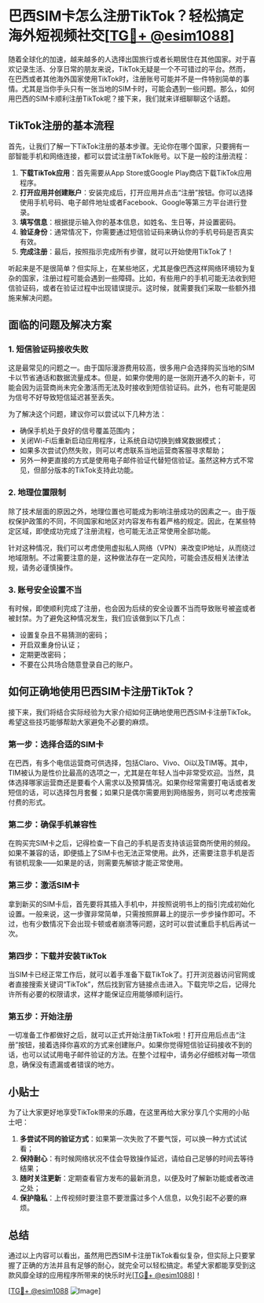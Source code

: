 # 巴西SIM卡怎么注册TikTok？轻松搞定海外短视频社交[[TG💪+ @esim1088](https://t.me/s/esim1088)]

随着全球化的加速，越来越多的人选择出国旅行或者长期居住在其他国家。对于喜欢记录生活、分享日常的朋友来说，TikTok无疑是一个不可错过的平台。然而，在巴西或者其他海外国家使用TikTok时，注册账号可能并不是一件特别简单的事情。尤其是当你手头只有一张当地的SIM卡时，可能会遇到一些问题。那么，如何用巴西的SIM卡顺利注册TikTok呢？接下来，我们就来详细聊聊这个话题。

## TikTok注册的基本流程

首先，让我们了解一下TikTok注册的基本步骤。无论你在哪个国家，只要拥有一部智能手机和网络连接，都可以尝试注册TikTok账号。以下是一般的注册流程：

1. **下载TikTok应用**：首先需要从App Store或Google Play商店下载TikTok应用程序。
2. **打开应用并创建账户**：安装完成后，打开应用并点击“注册”按钮。你可以选择使用手机号码、电子邮件地址或者Facebook、Google等第三方平台进行登录。
3. **填写信息**：根据提示输入你的基本信息，如姓名、生日等，并设置密码。
4. **验证身份**：通常情况下，你需要通过短信验证码来确认你的手机号码是否真实有效。
5. **完成注册**：最后，按照指示完成所有步骤，就可以开始使用TikTok了！

听起来是不是很简单？但实际上，在某些地区，尤其是像巴西这样网络环境较为复杂的国家，注册过程可能会遇到一些障碍。比如，有些用户的手机可能无法收到短信验证码，或者在验证过程中出现错误提示。这时候，就需要我们采取一些额外措施来解决问题。

## 面临的问题及解决方案

### 1. 短信验证码接收失败

这是最常见的问题之一。由于国际漫游费用较高，很多用户会选择购买当地的SIM卡以节省通话和数据流量成本。但是，如果你使用的是一张刚开通不久的新卡，可能会因为运营商尚未完全激活而无法及时接收到短信验证码。此外，也有可能是因为信号不好导致短信延迟甚至丢失。

为了解决这个问题，建议你可以尝试以下几种方法：
- 确保手机处于良好的信号覆盖范围内；
- 关闭Wi-Fi后重新启动应用程序，让系统自动切换到蜂窝数据模式；
- 如果多次尝试仍然失败，则可以考虑联系当地运营商客服寻求帮助；
- 另外一种更直接的方式是使用电子邮件验证代替短信验证。虽然这种方式不常见，但部分版本的TikTok支持此功能。

### 2. 地理位置限制

除了技术层面的原因之外，地理位置也可能成为影响注册成功的因素之一。由于版权保护政策的不同，不同国家和地区对内容发布有着严格的规定。因此，在某些特定区域，即使成功完成了注册流程，也可能无法正常使用全部功能。

针对这种情况，我们可以考虑使用虚拟私人网络（VPN）来改变IP地址，从而绕过地域限制。不过需要注意的是，这种做法存在一定风险，可能会违反相关法律法规，请务必谨慎操作。

### 3. 账号安全设置不当

有时候，即使顺利完成了注册，也会因为后续的安全设置不当而导致账号被盗或者被封禁。为了避免这种情况发生，我们应该做到以下几点：
- 设置复杂且不易猜测的密码；
- 开启双重身份认证；
- 定期更改密码；
- 不要在公共场合随意登录自己的账户。

## 如何正确地使用巴西SIM卡注册TikTok？

接下来，我们将结合实际经验为大家介绍如何正确地使用巴西SIM卡注册TikTok。希望这些技巧能够帮助大家避免不必要的麻烦。

### 第一步：选择合适的SIM卡

在巴西，有多个电信运营商可供选择，包括Claro、Vivo、Oi以及TIM等。其中，TIM被认为是性价比最高的选项之一，尤其是在年轻人当中非常受欢迎。当然，具体选择哪家运营商还是要看个人需求以及预算情况。如果你经常需要打电话或者发短信的话，可以选择包月套餐；如果只是偶尔需要用到网络服务，则可以考虑按需付费的形式。

### 第二步：确保手机兼容性

在购买完SIM卡之后，记得检查一下自己的手机是否支持该运营商所使用的频段。如果不兼容的话，即便插上了SIM卡也无法正常使用。此外，还需要注意手机是否有锁机现象——如果是的话，则需要先解锁才能正常使用。

### 第三步：激活SIM卡

拿到新买的SIM卡后，首先要将其插入手机中，并按照说明书上的指引完成初始化设置。一般来说，这一步骤非常简单，只需按照屏幕上的提示一步步操作即可。不过，也有少数情况下会出现卡顿或者崩溃等问题，这时可以尝试重启手机后再试一次。

### 第四步：下载并安装TikTok

当SIM卡已经正常工作后，就可以着手准备下载TikTok了。打开浏览器访问官网或者直接搜索关键词“TikTok”，然后找到官方链接点击进入。下载完毕之后，记得允许所有必要的权限请求，这样才能保证应用能够顺利运行。

### 第五步：开始注册

一切准备工作都做好之后，就可以正式开始注册TikTok啦！打开应用后点击“注册”按钮，接着选择你喜欢的方式来创建账户。如果你觉得短信验证码接收不到的话，也可以试试用电子邮件验证的方法。在整个过程中，请务必仔细核对每一项信息，确保没有遗漏或者错误的地方。

## 小贴士

为了让大家更好地享受TikTok带来的乐趣，在这里再给大家分享几个实用的小贴士吧：

1. **多尝试不同的验证方式**：如果第一次失败了不要气馁，可以换一种方式试试看；
2. **保持耐心**：有时候网络状况不佳会导致操作延迟，请给自己足够的时间去等待结果；
3. **随时关注更新**：定期查看官方发布的最新消息，以便及时了解新功能或者改进之处；
4. **保护隐私**：上传视频时要注意不要泄露过多个人信息，以免引起不必要的麻烦。

## 总结

通过以上内容可以看出，虽然用巴西SIM卡注册TikTok看似复杂，但实际上只要掌握了正确的方法并且有足够的耐心，就完全可以轻松搞定。希望大家都能享受到这款风靡全球的应用程序所带来的快乐时光[[TG💪+ @esim1088](https://t.me/s/esim1088)]！

[[TG💪+ @esim1088](https://t.me/s/esim1088) ![Image](https://i.postimg.cc/4NQfJmqS/Snipaste-2025-05-13-00-14-12.png)]